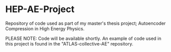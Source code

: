 # HEP-AE-Project
Repository of code used as part of my master's thesis project; Autoencoder Compression in High Energy Physics.

PLEASE NOTE:
Code will be available shortly. An example of code used in this project is found in the "ATLAS-collective-AE" repository.
